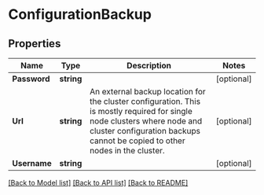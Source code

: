 # ConfigurationBackup

## Properties

Name | Type | Description | Notes
------------ | ------------- | ------------- | -------------
**Password** | **string** |  | [optional] 
**Url** | **string** | An external backup location for the cluster configuration. This is mostly required for single node clusters where node and cluster configuration backups cannot be copied to other nodes in the cluster. | [optional] 
**Username** | **string** |  | [optional] 

[[Back to Model list]](../README.md#documentation-for-models) [[Back to API list]](../README.md#documentation-for-api-endpoints) [[Back to README]](../README.md)


